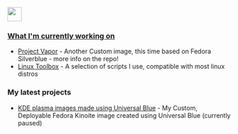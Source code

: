
<p align="left"> <a href="https://www.github.com/tj5miniop" target="_blank" rel="noreferrer"> <picture> <source media="(prefers-color-scheme: dark)" srcset="https://raw.githubusercontent.com/danielcranney/readme-generator/main/public/icons/socials/github-dark.svg" /> <source media="(prefers-color-scheme: light)" srcset="https://raw.githubusercontent.com/danielcranney/readme-generator/main/public/icons/socials/github.svg" /> <img src="https://raw.githubusercontent.com/danielcranney/readme-generator/main/public/icons/socials/github.svg" width="32" height="32" /> </p>



### What I'm currently working on

- [Project Vapor](https://github.com/tj5miniop/project-vapor) - Another Custom image, this time based on Fedora Silverblue - more info on the repo!
- [Linux Toolbox](https://github.com/tj5miniop/linux-toolbox) - A selection of scripts I use, compatible with most linux distros
### My latest projects

- [KDE plasma images made using Universal Blue](https://github.com/tj5miniop/seabreeze-ublue-images) - My Custom, Deployable Fedora Kinoite image created using Universal Blue (currently paused)
